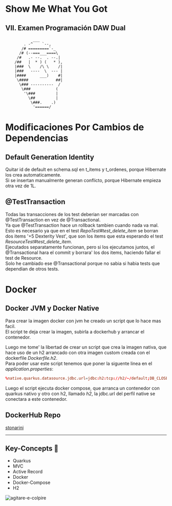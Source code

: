 # Show Me What You Got

## VII. Examen Programación DAW Dual
```
            ___
        . -^    `--,
       /# =========`-_
      /# (--===___====\
     /#   .- --.  . --.|
    /##   |  * ) (   * ),
    |###  \    /\ \    /|
    |###   ----  \  --- |
    |####      ___)    #|
     \####            ##|
      \### ----------  /
       \###           (
        '\###         |
          \##         |
           \###.    .)
            '======/
```

# Modificaciones Por Cambios de Dependencias

## Default Generation Identity
Quitar id de default en schema.sql en t_items y t_ordenes, porque Hibernate los crea automaticamente.  
Si se insertan manualmente generan conflicto, porque Hibernate empieza otra vez de 1L.  

## @TestTransaction
Todas las transacciones de los test deberian ser marcadas con @TestTransaction en vez de @Transactional.  
Ya que @TestTransaction hace un rollback tambien cuando nada va mal.  
Esto es necesario ya que en el test *RepoTest#test_delete_item* se borran dos items '+5 Dexterity Vest', que son los items que esta esperando el test *ResourceTest#test_delete_item*.  
Ejecutados separatamente funcionan, pero si los ejecutamos juntos, el @Transactional hara el commit y borrara' los dos items, haciendo fallar el test de Resource.  
Solo he cambiado ese @Transactional porque no sabia si habia tests que dependian de otros tests.  

# Docker
## Docker JVM y Docker Native
Para crear la imagen docker con jvm he creado un script que lo hace mas facil.  
El script te deja crear la imagen, subirla a dockerhub y arrancar el contenedor.

Luego me tome' la libertad de crear un script que crea la imagen nativa, que hace uso de un h2 arrancado con otra imagen custom creada con el dockerfile *Dockerfile.h2*.  
Para poder usar este script tenemos que poner la siguente linea en el *application.properties*:
```conf
%native.quarkus.datasource.jdbc.url=jdbc:h2:tcp://h2/~/default;DB_CLOSE_DELAY=-1
```
Luego el script ejecuta docker compose, que arranca un contenedor con quarkus nativo y otro con h2, llamado *h2*, la jdbc.url del perfil native se conectara a este contenedor.

## DockerHub Repo
[stonarini](https://hub.docker.com/repository/docker/stonarini/showmewhatyougot)

---

## Key-Concepts :dart: 
- Quarkus
- MVC
- Active Record
- Docker
- Docker-Compose
- H2

![agitare-e-colpire](https://media.giphy.com/media/xSS0vcjoQM8KY/giphy.gif)
